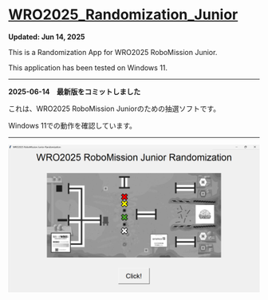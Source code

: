# [WRO2025_Randomization_Junior](https://github.com/Taiyo327/WRO2025_Randomization_Junior)

**Updated: Jun 14, 2025**

This is a Randomization App for WRO2025 RoboMission Junior.

This application has been tested on Windows 11.

---------------------------------------

**2025-06-14　最新版をコミットしました**

これは、WRO2025 RoboMission Juniorのための抽選ソフトです。

Windows 11での動作を確認しています。

---------------------------------------

![Screenshot](Screenshot.png)
